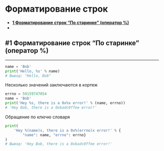 
# Форматирование строк

- **[1 Форматирование строк “По старинке” (оператор %)](#1%20Форматирование%20строк%20“По%20старинке”%20(оператор%20%))**
- 


## #1 Форматирование строк “По старинке” (оператор %)
---
```python
name = 'Bob'
print('Hello, %s' % name)
# Вывод: "Hello, Bob"
```

Несколько значений заключаются в кортеж
```python
errno = 50159747054
name = 'Bob'
print('Hey %s, there is a 0x%x error!' % (name, errno))
# 'Hey Bob, there is a 0xbadc0ffee error!'
```

Обращение по ключю словаря
```python
print(
    'Hey %(name)s, there is a 0x%(errno)x error!' % {
        "name": name, "errno": errno}
)
# Вывод: 'Hey Bob, there is a 0xbadc0ffee error!'
```

